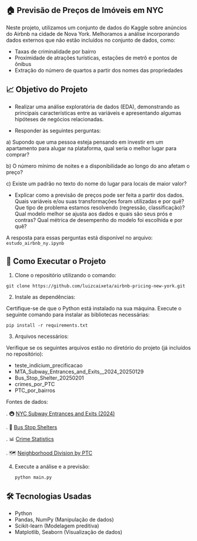 ## 🏠 Previsão de Preços de Imóveis em NYC

Neste projeto, utilizamos um conjunto de dados do Kaggle sobre anúncios do Airbnb na cidade de Nova York. Melhoramos a análise incorporando dados externos que não estão incluídos no conjunto de dados, como:

+ Taxas de criminalidade por bairro
+ Proximidade de atrações turísticas, estações de metrô e pontos de ônibus
+ Extração do número de quartos a partir dos nomes das propriedades

## 📈 Objetivo do Projeto

- Realizar uma análise exploratória de dados (EDA), demonstrando as principais características entre as variáveis e apresentando algumas hipóteses de negócios relacionadas.

- Responder às seguintes perguntas:
  
a) Supondo que uma pessoa esteja pensando em investir em um apartamento para alugar na plataforma, qual seria o melhor lugar para comprar?

b) O número mínimo de noites e a disponibilidade ao longo do ano afetam o preço?

c) Existe um padrão no texto do nome do lugar para locais de maior valor?


- Explicar como a previsão de preços pode ser feita a partir dos dados. Quais variáveis e/ou suas transformações foram utilizadas e por quê? Que tipo de problema estamos resolvendo (regressão, classificação)? Qual modelo melhor se ajusta aos dados e quais são seus prós e contras? Qual métrica de desempenho do modelo foi escolhida e por quê?

A resposta para essas perguntas está disponível no arquivo: ```estudo_airbnb_ny.ipynb```

## 🚀 Como Executar o Projeto

1. Clone o repositório utilizando o comando:
   
```git clone https://github.com/luizcaixeta/airbnb-pricing-new-york.git```

2. Instale as dependências:

Certifique-se de que o Python está instalado na sua máquina. Execute o seguinte comando para instalar as bibliotecas necessárias:

```pip install -r requirements.txt``` 

3. Arquivos necessários:

Verifique se os seguintes arquivos estão no diretório do projeto (já incluídos no repositório):

+ teste_indicium_precificacao
+ MTA_Subway_Entrances_and_Exits__2024_20250129
+ Bus_Stop_Shelter_20250201
+ crimes_por_PTC
+ PTC_por_bairros

Fontes de dados:

. 🚇 [NYC Subway Entrances and Exits (2024)](https://data.ny.gov/Transportation/MTA-Subway-Entrances-and-Exits-2024/i9wp-a4ja/about_data)

. 🚌 [Bus Stop Shelters](https://data.cityofnewyork.us/Transportation/Bus-Stop-Shelters/qafz-7myz)

. 📊 [Crime Statistics](https://www.nyc.gov/site/nypd/stats/crime-statistics/historical.page)

. 🗺️ [Neighborhood Division by PTC](https://www.nyc.gov/site/nypd/bureaus/patrol/precincts-landing.page)

4. Execute a análise e a previsão:

   ```python main.py```

## 🛠️  Tecnologias Usadas

+ Python
+ Pandas, NumPy (Manipulação de dados)
+ Scikit-learn (Modelagem preditiva)
+ Matplotlib, Seaborn (Visualização de dados)

